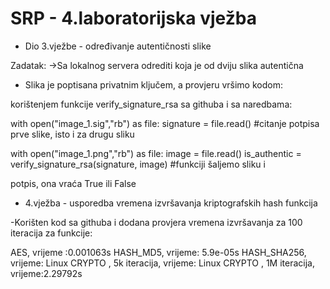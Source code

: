 # SRP - 4.laboratorijska vježba

- Dio 3.vježbe - određivanje autentičnosti slike

Zadatak:
→Sa lokalnog servera odrediti koja je od dviju slika autentična

- Slika je poptisana privatnim ključem, a provjeru vršimo kodom:

korištenjem funkcije verify_signature_rsa sa githuba i sa naredbama:

with open("image_1.sig","rb") as file:
      signature = file.read()          #citanje potpisa prve slike, isto i za drugu sliku

with open("image_1.png","rb") as file:
     image = file.read()
is_authentic = verify_signature_rsa(signature, image)  #funkciji šaljemo sliku i

potpis, ona vraća True ili False

- 4.vježba - usporedba vremena izvršavanja kriptografskih hash funkcija

-Korišten kod sa githuba i dodana provjera vremena izvršavanja za 100 iteracija za funkcije:

AES, vrijeme :0.001063s
HASH_MD5, vrijeme: 5.9e-05s
HASH_SHA256, vrijeme:
Linux CRYPTO , 5k iteracija, vrijeme:
Linux CRYPTO , 1M iteracija, vrijeme:2.29792s